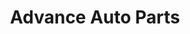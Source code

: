 ---
title: "Advance Auto Parts"
url: /buford/advance-auto-parts-lanier-islands-parkway/
shop: car parts
---